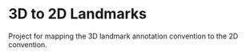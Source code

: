 # 3D to 2D Landmarks
Project for mapping the 3D landmark annotation convention to the 2D convention.
